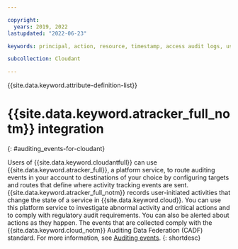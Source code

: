 ```yaml
---

copyright:
  years: 2019, 2022
lastupdated: "2022-06-23"

keywords: principal, action, resource, timestamp, access audit logs, user-initiated activities

subcollection: Cloudant

---
```


{{site.data.keyword.attribute-definition-list}}

# {{site.data.keyword.atracker_full_notm}} integration
{: #auditing_events-for-cloudant}

Users of {{site.data.keyword.cloudantfull}} can use {{site.data.keyword.atracker_full}}, a platform service, to route auditing events in your account to destinations of your choice by configuring targets and routes that define where activity tracking events are sent. {{site.data.keyword.atracker_full_notm}} records user-initiated activities that change the state of a service in {{site.data.keyword.cloud}}. You can use this platform service to investigate abnormal activity and critical actions and to comply with regulatory audit requirements. You can also be alerted about actions as they happen. The events that are collected comply with the {{site.data.keyword.cloud_notm}} Auditing Data Federation (CADF) standard. For more information, see [Auditing events](/docs/Cloudant?topic=Cloudant-at_events).
{: shortdesc}
